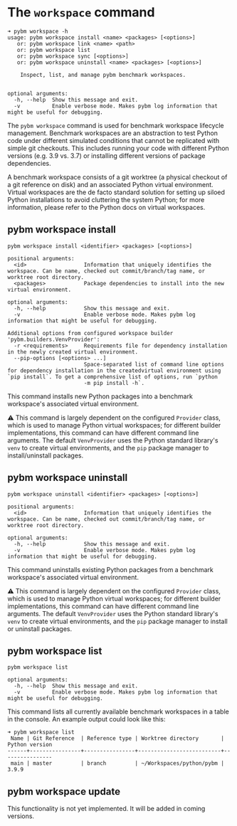 # The `workspace` command

```shell
➜ pybm workspace -h
usage: pybm workspace install <name> <packages> [<options>]
   or: pybm workspace link <name> <path>
   or: pybm workspace list
   or: pybm workspace sync [<options>]
   or: pybm workspace uninstall <name> <packages> [<options>]

    Inspect, list, and manage pybm benchmark workspaces.


optional arguments:
  -h, --help  Show this message and exit.
  -v          Enable verbose mode. Makes pybm log information that might be useful for debugging.
```

The `pybm workspace` command is used for benchmark workspace lifecycle management. Benchmark workspaces are an abstraction
to test Python code under different simulated conditions that cannot be replicated with simple git checkouts. This
includes running your code with different Python versions (e.g. 3.9 vs. 3.7) or installing different versions of package
dependencies.

A benchmark workspace consists of a git worktree (a physical checkout of a git reference on disk) and an associated
Python virtual environment. Virtual workspaces are the de facto standard solution for setting up siloed Python
installations to avoid cluttering the system Python; for more information, please refer to the Python docs on virtual
workspaces.

## pybm workspace install

```
pybm workspace install <identifier> <packages> [<options>]

positional arguments:
  <id>                  Information that uniquely identifies the workspace. Can be name, checked out commit/branch/tag name, or worktree root directory.
  <packages>            Package dependencies to install into the new virtual environment.

optional arguments:
  -h, --help            Show this message and exit.
  -v                    Enable verbose mode. Makes pybm log information that might be useful for debugging.
  
Additional options from configured workspace builder 'pybm.builders.VenvProvider':
  -r <requirements>     Requirements file for dependency installation in the newly created virtual environment.
  --pip-options [<options> ...]
                        Space-separated list of command line options for dependency installation in the createdvirtual environment using `pip install`. To get a comprehensive list of options, run `python
                        -m pip install -h`.
```

This command installs new Python packages into a benchmark workspace's associated virtual environment.

⚠️ This command is largely dependent on the configured `Provider` class, which is used to manage Python virtual
workspaces; for different builder implementations, this command can have different command line arguments. The
default `VenvProvider` uses the Python standard library's `venv` to create virtual environments, and the `pip` package
manager to install/uninstall packages.

## pybm workspace uninstall

```
pybm workspace uninstall <identifier> <packages> [<options>]

positional arguments:
  <id>                  Information that uniquely identifies the workspace. Can be name, checked out commit/branch/tag name, or worktree root directory.

optional arguments:
  -h, --help            Show this message and exit.
  -v                    Enable verbose mode. Makes pybm log information that might be useful for debugging.
```

This command uninstalls existing Python packages from a benchmark workspace's associated virtual environment.

⚠️ This command is largely dependent on the configured `Provider` class, which is used to manage Python virtual
workspaces; for different builder implementations, this command can have different command line arguments. The
default `VenvProvider` uses the Python standard library's `venv` to create virtual environments, and the `pip` package
manager to install or uninstall packages.

## pybm workspace list

```
pybm workspace list

optional arguments:
  -h, --help  Show this message and exit.
  -v          Enable verbose mode. Makes pybm log information that might be useful for debugging.
```

This command lists all currently available benchmark workspaces in a table in the console. An example output could
look like this:

```
➜ pybm workspace list
 Name | Git Reference  | Reference type | Worktree directory       | Python version
------+----------------+----------------+--------------------------+----------------
 main | master         | branch         | ~/Workspaces/python/pybm | 3.9.9         
```

## pybm workspace update

This functionality is not yet implemented. It will be added in coming versions.